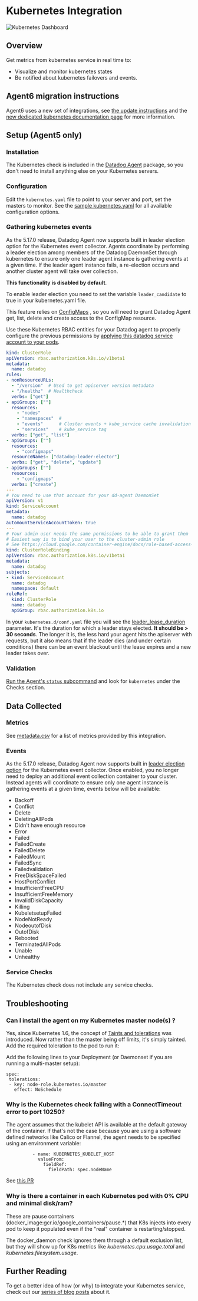 # Kubernetes Integration

![Kubernetes Dashboard][1]

## Overview

Get metrics from kubernetes service in real time to:

* Visualize and monitor kubernetes states
* Be notified about kubernetes failovers and events.

## Agent6 migration instructions

Agent6 uses a new set of integrations, see [the update instructions][2] and the [new dedicated kubernetes documentation page][3] for more information.

## Setup (Agent5 only)
### Installation

The Kubernetes check is included in the [Datadog Agent][4] package, so you don't need to install anything else on your Kubernetes servers.

### Configuration

Edit the `kubernetes.yaml` file to point to your server and port, set the masters to monitor. See the [sample kubernetes.yaml][5] for all available configuration options.

### Gathering kubernetes events

As the 5.17.0 release, Datadog Agent now supports built in leader election option for the Kubernetes event collector. Agents coordinate by performing a leader election among members of the Datadog DaemonSet through kubernetes to ensure only one leader agent instance is gathering events at a given time.
If the leader agent instance fails, a re-election occurs and another cluster agent will take over collection.

**This functionality is disabled by default**.

To enable leader election you need to set the variable `leader_candidate` to true in your kubernetes.yaml file.

This feature relies on [ConfigMaps][6] , so you will need to grant Datadog Agent get, list, delete and create access to the ConfigMap resource.

Use these Kubernetes RBAC entities for your Datadog agent to properly configure the previous permissions by [applying this datadog service account to your pods][7].

```yaml
kind: ClusterRole
apiVersion: rbac.authorization.k8s.io/v1beta1
metadata:
  name: datadog
rules:
- nonResourceURLs:
  - "/version"  # Used to get apiserver version metadata
  - "/healthz"  # Healthcheck
  verbs: ["get"]
- apiGroups: [""]
  resources:
    - "nodes"
    - "namespaces"  #
    - "events"      # Cluster events + kube_service cache invalidation
    - "services"    # kube_service tag
  verbs: ["get", "list"]
- apiGroups: [""]
  resources:
    - "configmaps"
  resourceNames: ["datadog-leader-elector"]
  verbs: ["get", "delete", "update"]
- apiGroups: [""]
  resources:
    - "configmaps"
  verbs: ["create"]
---
# You need to use that account for your dd-agent DaemonSet
apiVersion: v1
kind: ServiceAccount
metadata:
  name: datadog
automountServiceAccountToken: true
---
# Your admin user needs the same permissions to be able to grant them
# Easiest way is to bind your user to the cluster-admin role
# See https://cloud.google.com/container-engine/docs/role-based-access-control#setting_up_role-based_access_control
kind: ClusterRoleBinding
apiVersion: rbac.authorization.k8s.io/v1beta1
metadata:
  name: datadog
subjects:
- kind: ServiceAccount
  name: datadog
  namespace: default
roleRef:
  kind: ClusterRole
  name: datadog
  apiGroup: rbac.authorization.k8s.io
```

In your `kubernetes.d/conf.yaml` file you will see the [leader_lease_duration][8] parameter. It's the duration for which a leader stays elected. **It should be > 30 seconds**.
The longer it is, the less hard your agent hits the apiserver with requests, but it also means that if the leader dies (and under certain conditions) there can be an event blackout until the lease expires and a new leader takes over.

### Validation

[Run the Agent's `status` subcommand][9] and look for `kubernetes` under the Checks section.

## Data Collected
### Metrics
See [metadata.csv][10] for a list of metrics provided by this integration.

### Events

As the 5.17.0 release, Datadog Agent now supports built in [leader election option](#gathering-kubernetes-events) for the Kubernetes event collector. Once enabled, you no longer need to deploy an additional event collection container to your cluster. Instead agents will coordinate to ensure only one agent instance is gathering events at a given time, events below will be available:

* Backoff
* Conflict
* Delete
* DeletingAllPods
* Didn't have enough resource
* Error
* Failed
* FailedCreate
* FailedDelete
* FailedMount
* FailedSync
* Failedvalidation
* FreeDiskSpaceFailed
* HostPortConflict
* InsufficientFreeCPU
* InsufficientFreeMemory
* InvalidDiskCapacity
* Killing
* KubeletsetupFailed
* NodeNotReady
* NodeoutofDisk
* OutofDisk
* Rebooted
* TerminatedAllPods
* Unable
* Unhealthy

### Service Checks
The Kubernetes check does not include any service checks.

## Troubleshooting
### Can I install the agent on my Kubernetes master node(s) ?
Yes, since Kubernetes 1.6, the concept of [Taints and tolerations][11] was introduced. Now rather than the master being off limits, it's simply tainted.  Add the required toleration to the pod to run it:

Add the following lines to your Deployment (or Daemonset if you are running a multi-master setup):
```
spec:
 tolerations:
 - key: node-role.kubernetes.io/master
   effect: NoSchedule
```

### Why is the Kubernetes check failing with a ConnectTimeout error to port 10250?
The agent assumes that the kubelet API is available at the default gateway of the container. If that's not the case because you are using a software defined networks like Calico or Flannel, the agent needs to be specified using an environment variable:
```
          - name: KUBERNETES_KUBELET_HOST
            valueFrom:
              fieldRef:
                fieldPath: spec.nodeName
```
See [this PR][12]

###  Why is there a container in each Kubernetes pod with 0% CPU and minimal disk/ram?
These are pause containers (docker_image:gcr.io/google_containers/pause.*) that K8s injects into every pod to keep it populated even if the "real" container is restarting/stopped.

The docker_daemon check ignores them through a default exclusion list, but they will show up for K8s metrics like *kubernetes.cpu.usage.total* and *kubernetes.filesystem.usage*.

## Further Reading

To get a better idea of how (or why) to integrate your Kubernetes service, check out our [series of blog posts][13] about it.

[1]: https://raw.githubusercontent.com/DataDog/integrations-core/master/kubernetes/images/kubernetes_dashboard.png
[2]: https://github.com/DataDog/datadog-agent/blob/master/docs/agent/changes.md#kubernetes-support
[3]: https://docs.datadoghq.com/agent/basic_agent_usage/kubernetes
[4]: https://app.datadoghq.com/account/settings#agent
[5]: https://github.com/DataDog/integrations-core/blob/master/kubernetes/datadog_checks/kubernetes/data/conf.yaml.example
[6]: https://kubernetes.io/docs/api-reference/v1.7/#configmap-v1-core
[7]: https://kubernetes.io/docs/tasks/configure-pod-container/configure-service-account
[8]: https://github.com/DataDog/integrations-core/blob/master/kubernetes/datadog_checks/kubernetes/data/conf.yaml.example#L118
[9]: https://docs.datadoghq.com/agent/guide/agent-commands/#agent-status-and-information
[10]: https://github.com/DataDog/integrations-core/blob/master/kubernetes/metadata.csv
[11]: https://blog.kubernetes.io/2017/03/advanced-scheduling-in-kubernetes.html
[12]: https://github.com/DataDog/dd-agent/pull/3051
[13]: https://www.datadoghq.com/blog/monitoring-kubernetes-era
